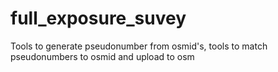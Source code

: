 full_exposure_suvey
===================

Tools to generate pseudonumber from osmid's, tools to match pseudonumbers to osmid and upload to osm
